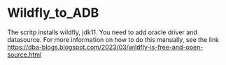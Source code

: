 # Wildfly_to_ADB
 
The scritp installs wildfly, jdk11. You need to add oracle driver and datasource.
For more information on how to do this manually, see the link https://dba-blogs.blogspot.com/2023/03/wildfly-is-free-and-open-source.html
